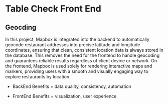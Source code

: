 # Table Check Front End

## Geocding

In this project, Mapbox is integrated into the backend to automatically geocode restaurant addresses into precise latitude and longitude coordinates, ensuring that clean, consistent location data is always stored in the database. This removes the need for the frontend to handle geocoding and guarantees reliable results regardless of client device or network. On the frontend, Mapbox is used solely for rendering interactive maps and markers, providing users with a smooth and visually engaging way to explore restaurants by location.

- BackEnd Benefits = data quality, consistency, automation

- FrontEnd Benefits = visualization, user experience
